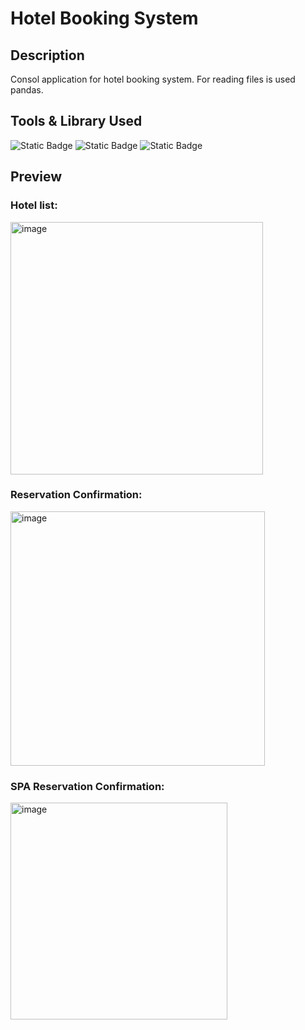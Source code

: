# Hotel Booking System
## Description
Consol application for hotel booking system. For reading files is used pandas.

## Tools & Library Used
![Static Badge](https://img.shields.io/badge/Python-FFD43B?style=for-the-badge&logo=python&logoColor=blue)
![Static Badge](https://img.shields.io/badge/PyCharm-000000.svg?&style=for-the-badge&logo=PyCharm&logoColor=white)
![Static Badge](https://img.shields.io/badge/Pandas-2C2D72?style=for-the-badge&logo=pandas&logoColor=white)

## Preview
### Hotel list: 
<img width="404" alt="image" src="https://github.com/user-attachments/assets/a09a72fb-2c65-4c63-a72f-b807cdece852" />


### Reservation Confirmation: 
<img width="407" alt="image" src="https://github.com/user-attachments/assets/19afe11a-b34d-4a9e-86b7-10b28ae18a9c" />


### SPA Reservation Confirmation: 
<img width="347" alt="image" src="https://github.com/user-attachments/assets/22be45f1-b066-4ec2-94b4-0006210679d7" />

